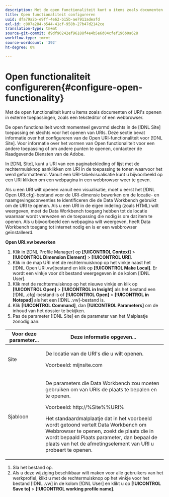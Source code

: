 ```yaml
---
description: Met de open functionaliteit kunt u items zoals documenten of URI's openen in externe toepassingen, zoals een teksteditor of een webbrowser.
title: Open functionaliteit configureren
uuid: dfa79a2b-e9ff-4e62-b15b-ae7911adeafd
exl-id: c807a284-b544-41cf-958b-27b47d2142ce
translation-type: tm+mt
source-git-commit: d9df90242ef96188f4e4b5e6d04cfef196b0a628
workflow-type: tm+mt
source-wordcount: '392'
ht-degree: 0%

---
```


# Open functionaliteit configureren{#configure-open-functionality}

Met de open functionaliteit kunt u items zoals documenten of URI&#39;s openen in externe toepassingen, zoals een teksteditor of een webbrowser.

De open functionaliteit wordt momenteel gevormd slechts in de [!DNL Site] toepassing en slechts voor het openen van URIs. Deze sectie bevat informatie over het configureren van de Open URI-functionaliteit voor [!DNL Site]. Voor informatie over het vormen van Open functionaliteit voor een andere toepassing of om andere punten te openen, contacteer de Raadgevende Diensten van de Adobe.

In [!DNL Site], kunt u URI van een paginabekleding of lijst met de rechtermuisknop aanklikken om URI in de toepassing te tonen waarvoor het werd geformatteerd. Vanuit een URI-tabelvisualisatie kunt u bijvoorbeeld op een URI klikken om een webpagina in een webbrowser weer te geven.

Als u een URI wilt openen vanuit een visualisatie, moet u eerst het [!DNL Open URI.cfg]-bestand voor de URI-dimensie bewerken om de locatie- en naamgevingsconventies te identificeren die de Data Workbench gebruikt om de URI te openen. Als u een URI in de eigen indeling (zoals HTML) wilt weergeven, moet de Data Workbench toegang hebben tot de locatie waarnaar wordt verwezen en de toepassing die nodig is om dat item te openen. Als u bijvoorbeeld een webpagina wilt weergeven, heeft Data Workbench toegang tot internet nodig en is er een webbrowser geïnstalleerd.

**Open URI.vw bewerken**

1. Klik in [!DNL Profile Manager] op **[!UICONTROL Context]** > **[!UICONTROL Dimension Element]** > **[!UICONTROL URI]**.
1. Klik in de map URI met de rechtermuisknop op het vinkje naast het [!DNL Open URI.vw]bestand en klik op **[!UICONTROL Make Local]**. Er wordt een vinkje voor dit bestand weergegeven in de kolom [!DNL User].
1. Klik met de rechtermuisknop op het nieuwe vinkje en klik op **[!UICONTROL Open]** > **[!UICONTROL in Insight]** als het bestand een [!DNL .cfg]-bestand is of **[!UICONTROL Open]** > **[!UICONTROL in Notepad]** als het een [!DNL .vw]-bestand is.
1. Klik **[!UICONTROL Command]**, dan **[!UICONTROL Parameters]** om de inhoud van het dossier te bekijken.
1. Pas de parameter [!DNL Site] en de parameter van het Malplaatje zonodig aan:

<table id="table_CDB316DB271F476AB9F9B557B86AFD25"> 
 <thead> 
  <tr> 
   <th colname="col1" class="entry"> Voor deze parameter... </th> 
   <th colname="col2" class="entry"> Deze informatie opgeven... </th> 
  </tr>
 </thead>
 <tbody> 
  <tr> 
   <td colname="col1"> <p>Site </p> </td> 
   <td colname="col2"> <p>De locatie van de URI's die u wilt openen. </p> <p>Voorbeeld: mijnsite.com </p> </td> 
  </tr> 
  <tr> 
   <td colname="col1"> <p>Sjabloon </p> </td> 
   <td colname="col2"> <p>De parameters die Data Workbench zou moeten gebruiken om van URIs de plaats te bepalen en te openen. </p> <p>Voorbeeld: <span class="filepath"> http://%Site%%URI%</span> </p> <p>Het standaardmalplaatje dat in het voorbeeld wordt getoond vertelt Data Workbench om Webbrowser te openen, zoekt de plaats die in <span class="wintitle"> wordt bepaald Plaats </span> parameter, dan bepaal de plaats van het de afmetingselement van URI u probeert te openen. </p> </td> 
  </tr> 
 </tbody> 
</table>

1. Sla het bestand op.
1. Als u deze wijziging beschikbaar wilt maken voor alle gebruikers van het werkprofiel, klikt u met de rechtermuisknop op het vinkje voor het bestand [!DNL .vw] in de kolom [!DNL User] en klikt u op **[!UICONTROL Save to]** > **[!UICONTROL working profile name]**.

